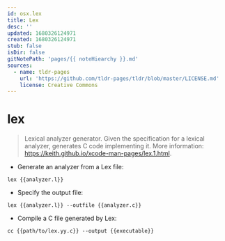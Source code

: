 ```yaml
---
id: osx.lex
title: Lex
desc: ''
updated: 1680326124971
created: 1680326124971
stub: false
isDir: false
gitNotePath: 'pages/{{ noteHiearchy }}.md'
sources:
  - name: tldr-pages
    url: 'https://github.com/tldr-pages/tldr/blob/master/LICENSE.md'
    license: Creative Commons
---
```

# lex

> Lexical analyzer generator.
> Given the specification for a lexical analyzer, generates C code implementing it.
> More information: <https://keith.github.io/xcode-man-pages/lex.1.html>.

- Generate an analyzer from a Lex file:

`lex {{analyzer.l}}`

- Specify the output file:

`lex {{analyzer.l}} --outfile {{analyzer.c}}`

- Compile a C file generated by Lex:

`cc {{path/to/lex.yy.c}} --output {{executable}}`

